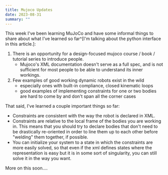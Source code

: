 ```yaml
---
title: Mujoco Updates
date: 2023-08-31
summary: ""
---
```


This week I've been learning MuJoCo and have some informal things to share about what I've learned so far^[I'm talking about the python interface in this article.]:

1. There is an opportunity for a design-focused mujoco course / book / tutorial series to introduce people.
    - Mujoco's XML documentation doesn't serve as a full spec, and is not sufficient for most people to be able to understand its inner workings.
1. Few examples of good working dynamic robots exist in the wild
    - especially ones with built-in compliance, closed kinematic loops
    - good examples of implementing constraints for one or two bodies are hard to come by and don't span all the corner cases

That said, I've learned a couple important things so far:

* Constraints are consistent with the way the robot is declared in XML.
* Constraints are relative to the local frame of the bodies you are working in.  This means that you should try to declare bodies that don't need to be drastically re-oriented in order to line them up to each other before "welding" them together, if possible.
* You can initialize your system to a state in which the constraints are more easily solved, so that even if the xml defines states where the representation is easy but it is in some sort of singularity, you can still solve it in the way you want.

More on this soon....
